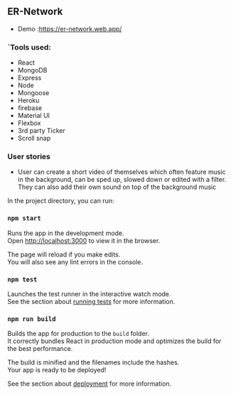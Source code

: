 ## ER-Network

- Demo :https://er-network.web.app/

### `Tools used:

- React
- MongoDB
- Express
- Node
- Mongoose
- Heroku
- firebase
- Material UI
- Flexbox
- 3rd party Ticker
- Scroll snap

### User stories

- User can create a short video of themselves which often feature music in the background, can be sped up, slowed down or edited with a filter. They can also add their own sound on top of the background music

In the project directory, you can run:

### `npm start`

Runs the app in the development mode.<br />
Open [http://localhost:3000](http://localhost:3000) to view it in the browser.

The page will reload if you make edits.<br />
You will also see any lint errors in the console.

### `npm test`

Launches the test runner in the interactive watch mode.<br />
See the section about [running tests](https://facebook.github.io/create-react-app/docs/running-tests) for more information.

### `npm run build`

Builds the app for production to the `build` folder.<br />
It correctly bundles React in production mode and optimizes the build for the best performance.

The build is minified and the filenames include the hashes.<br />
Your app is ready to be deployed!

See the section about [deployment](https://facebook.github.io/create-react-app/docs/deployment) for more information.

